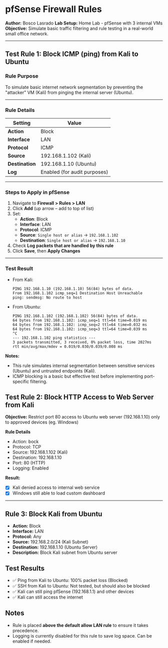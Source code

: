 # pfSense Firewall Rules

**Author:** Bosco Lasrado
**Lab Setup:** Home Lab - pfSense with 3 internal VMs
**Objective:** Simulate basic traffic filtering and rule testing in a real-world small office network. 

---

## Test Rule 1: Block ICMP (ping) from Kali to Ubuntu 

### Rule Purpose 
To simulate basic internet network segmentation by preventing the "attacker" VM (Kali) from pinging the internal server (Ubuntu).

---

### Rule Details 


| Setting        | Value                       |
|----------------|-----------------------------|
| **Action**     | Block                       |
| **Interface**  | LAN                         |
| **Protocol**   | ICMP                        |
| **Source**     | 192.168.1.102 (Kali)        |
| **Destination**| 192.168.1.10 (Ubuntu)       |
| **Log**        | Enabled (for audit purposes)|

---

### Steps to Apply in pfSense

1. Navigate to **Firewall > Rules > LAN**
2. Click **Add** (up arrow – add to top of list)
3. Set:
   - **Action**: Block
   - **Interface**: LAN
   - **Protocol**: ICMP
   - **Source**: `Single host or alias` → `192.168.1.102`
   - **Destination**: `Single host or alias` → `192.168.1.10`
4. Check **Log packets that are handled by this rule**
5. Click **Save**, then **Apply Changes**

---

### Test Result

- From Kali:
  ```
  PING 192.168.1.10 (192.168.1.10) 56(84) bytes of data.
  From 192.168.1.102 icmp_seq=1 Destination Host Unreachable
  ping: sendmsg: No route to host

- From Ubuntu:
  ```
  PING 192.168.1.102 (192.168.1.102) 56(84) bytes of data.
  64 bytes from 192.168.1.102: icmp_seq=1 ttl=64 time=0.019 ms
  64 bytes from 192.168.1.102: icmp_seq=2 ttl=64 time=0.032 ms
  64 bytes from 192.168.1.102: icmp_seq=3 ttl=64 time=0.039 ms
  ^C
  --- 192.168.1.102 ping statistics ---
  3 packets transmitted, 3 received, 0% packet loss, time 2027ms
  rtt min/avg/max/mdev = 0.019/0.030/0.039/0.008 ms

**Notes:**
- This rule simulates internal segmentation between sensitive services (Ubuntu) and untrusted endpoints (Kali).
- ICMP blocking is a basic but effective test before implementing port-specific filtering.

## Test Rule 2: Block HTTP Access to Web Server from Kali

**Objective:** Restrict port 80 access to Ubuntu web server (192.168.1.10) only to approved devices (eg. Windows)

**Rule Details**
- Action: bock
- Protocol: TCP
- Source: 192.168.1.102 (Kali)
- Destination: 192.168.1.10
- Port: 80 (HTTP)
- Logging: Enabled

**Result:**
- [x] Kali denied access to internal web service
- [x] Windows still able to load custom dashboard

---

## Rule 3: Block Kali from Ubuntu
- **Action:** Block
- **Interface:** LAN
- **Protocol:** Any
- **Source:** 192.168.2.0/24 (Kali Subnet)
- **Destination:** 192.168.1.10 (Ubuntu Server)
- **Description:** Block Kali subnet from Ubuntu server

## Test Results
- ✅ Ping from Kali to Ubuntu: 100% packet loss (Blocked)
- ✅ SSH from Kali to Ubuntu: Not tested, but should also be blocked
- ✅ Kali can still ping pfSense (192.168.1.1) and other devices
- ✅ Kali can still access the internet

## Notes
- Rule is placed **above the default allow LAN rule** to ensure it takes precedence.
- Logging is currently disabled for this rule to save log space. Can be enabled if needed.
